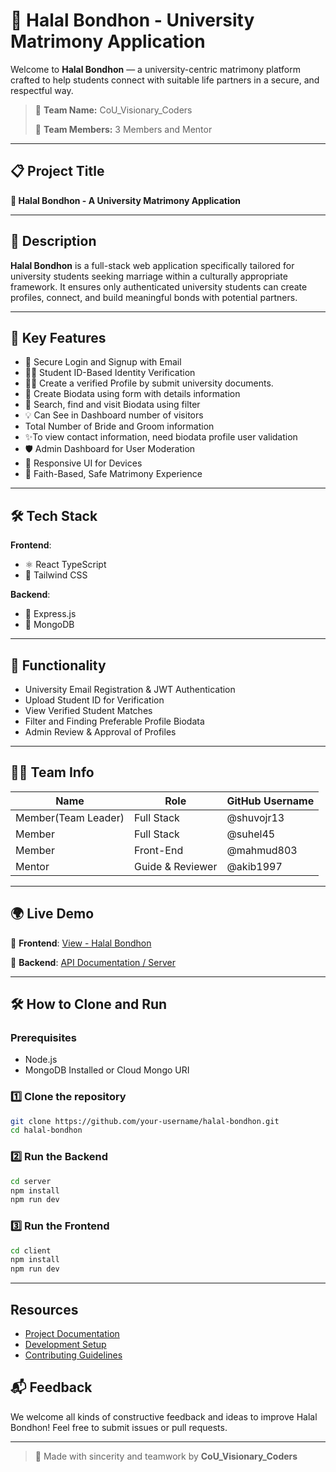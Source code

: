 # 🎯 Halal Bondhon - University Matrimony Application

Welcome to **Halal Bondhon** — a university-centric matrimony platform crafted to help students connect with suitable life partners in a secure, and respectful way.

> 📌 **Team Name:** CoU_Visionary_Coders
>
> 👥 **Team Members:** 3 Members and Mentor

---

## 📋 Project Title
**💍 Halal Bondhon - A University Matrimony Application**

---

## 📝 Description
**Halal Bondhon** is a full-stack web application specifically tailored for university students seeking marriage within a culturally appropriate framework. It ensures only authenticated university students can create profiles, connect, and build meaningful bonds with potential partners.

---

## 🚀 Key Features
- 🔐 Secure Login and Signup with Email
- 🧑‍🎓 Student ID-Based Identity Verification
- 🧑‍💼 Create a verified Profile by submit university documents.
- 💍 Create Biodata using form with details information
- 🔎 Search, find and visit Biodata using filter
- 💡 Can See in Dashboard number of visitors
- Total Number of Bride and Groom information
- ✨To view contact information, need biodata profile user validation
- 🛡️ Admin Dashboard for User Moderation
- 📱 Responsive UI for Devices
- 🌙 Faith-Based, Safe Matrimony Experience

---

## 🛠️ Tech Stack

**Frontend**:
- ⚛️ React TypeScript
- 💨 Tailwind CSS

**Backend**:
- 🧩 Express.js
- 🍃 MongoDB

---

## 🔄 Functionality
- University Email Registration & JWT Authentication
- Upload Student ID for Verification
- View Verified Student Matches
- Filter and Finding Preferable Profile Biodata
- Admin Review & Approval of Profiles

---

## 👨‍💻 Team Info

| Name               | Role             | GitHub Username      |
|--------------------|------------------|----------------------|
| Member(Team Leader)| Full Stack       | @shuvojr13           |
| Member             | Full Stack       | @suhel45             |
| Member             | Front-End        | @mahmud803           |
| Mentor             | Guide & Reviewer | @akib1997            |

---

## 🌍 Live Demo

🔗 **Frontend**: [View - Halal Bondhon](https://halal-bondhon-client.vercel.app)

🔗 **Backend**: [API Documentation / Server](https://halal-bondhon.vercel.app)

---

## 🛠️ How to Clone and Run

### Prerequisites
- Node.js
- MongoDB Installed or Cloud Mongo URI

### 1️⃣ Clone the repository
```bash
git clone https://github.com/your-username/halal-bondhon.git
cd halal-bondhon
```

### 2️⃣ Run the Backend
```bash
cd server
npm install
npm run dev
```

### 3️⃣ Run the Frontend
```bash
cd client
npm install
npm run dev
```

---
## Resources
- [Project Documentation](docs/)
- [Development Setup](docs/setup.md)
- [Contributing Guidelines](CONTRIBUTING.md)
  
## 📬 Feedback
We welcome all kinds of constructive feedback and ideas to improve Halal Bondhon! Feel free to submit issues or pull requests.

---

> 💖 Made with sincerity and teamwork by **CoU_Visionary_Coders**

